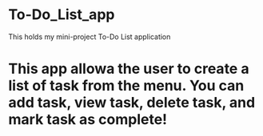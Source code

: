 # To-Do_List_app
This holds my mini-project To-Do List application

# This app allowa the user to create a list of task from the menu. You can add task, view task, delete task, and mark task as complete!

